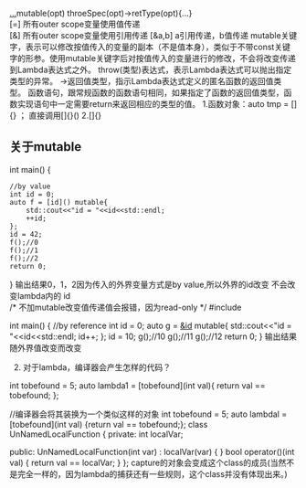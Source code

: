 [...](...)mutable(opt) throeSpec(opt)->retType(opt){...}  
[=] 所有outer scope变量使用值传递  
[&] 所有outer scope变量使用引用传递
[&a,b] a引用传递，b值传递
mutable关键字，表示可以修改按值传入的变量的副本（不是值本身），类似于不带const关键字的形参。使用mutable关键字后对按值传入的变量进行的修改，不会将改变传递到Lambda表达式之外。
throw(类型)表达式，表示Lambda表达式可以抛出指定类型的异常。
->返回值类型，指示Lambda表达式定义的匿名函数的返回值类型。
函数语句，跟常规函数的函数语句相同，如果指定了函数的返回值类型，函数实现语句中一定需要return来返回相应的类型的值。
1.函数对象：auto tmp = []{}  ； 直接调用[]{}()
2.[]{}

## 关于mutable ##
int main()
{
    
    //by value
    int id = 0;
    auto f = [id]() mutable{
        std::cout<<"id = "<<id<<std::endl;
        ++id; 
    };
    id = 42;
    f();//0
    f();//1
    f();//2
    return 0;
}
输出结果0，1，2因为传入的外界变量方式是by value,所以外界的id改变 不会改变lambda内的 id  
/* 不加mutable改变值传递值会报错，因为read-only */
#include <iostream>

int main()
{
    //by reference
    int id = 0;
    auto g = [&id]() mutable{
        std::cout<<"id = "<<id<<std::endl;
        id++;
    };
    id = 10;
    g();//10
    g();//11
    g();//12
    return 0;
}
输出结果随外界值改变而改变  



2. 对于lambda，编译器会产生怎样的代码？

int tobefound = 5;
auto lambda1 = [tobefound](int val){
    return val == tobefound;
};
 
//编译器会将其装换为一个类似这样的对象
int tobefound = 5;
auto lambdal = [tobefound](int val) {return val == tobefound;};
class UnNamedLocalFunction
{
private:
    int localVar;
 
public:
    UnNamedLocalFunction(int var) : localVar(var) { }
    bool operator()(int val)
    {
        return val == localVar;
    }
};
capture的对象会变成这个class的成员(当然不是完全一样的，因为lambda的捕获还有一些规则，这个class并没有体现出来。)


